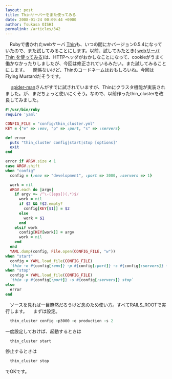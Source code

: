 ```yaml
---
layout: post
title: Thinサーバーをまた使ってみる
date: 2008-01-24 00:09:44 +0900
author: Tsukasa OISHI
permalink: /articles/342
---
```


　Rubyで書かれたwebサーバ  [Thin](http://code.macournoyer.com/thin/)も、いつの間にかバージョン0.5.4になっていたので、また試してみることにします。以前、試してみたとき( [webサーバ Thin を使ってみる](/articles/330))は、HTTPヘッダがおかしなことになって、cookieがうまく働かなかったりしましたが、今回は修正されているみたい。また試してみることにします。
　関係ないけど、Thinのコードネームはおもしろいね。今回はFlying Mustardだそうです。

　 [spider-man](http://d.hatena.ne.jp/spider-man/20080123#p1)さんがすでに試されていますが、Thinにクラスタ機能が実装されました。が、まだちょっと使いにくそう。なので、以前作ったthin\_clusterを改良してみました。

```ruby
#!/usr/bin/ruby
require 'yaml'

CONFIG_FILE = "config/thin_cluster.yml"
KEY = {"e" => :env, "p" => :port, "s" => :servers}

def error
  puts "thin_cluster config|start|stop [options]"
  exit
end

error if ARGV.size < 1
case ARGV.shift
when "config"
  config = {:env => "development", :port => 3000, :servers => 1}

  work = nil
  ARGV.each do |argv|
    if argv =~ /^\-([eps])(.*)$/
      work = nil
      if $2 && !$2.empty?
        config[KEY[$1]] = $2
      else
        work = $1
      end
    elsif work
      config[KEY[work]] = argv
      work = nil
    end
  end
  YAML.dump(config, File.open(CONFIG_FILE, "w"))
when "start"
  config = YAML.load_file(CONFIG_FILE)
  `thin -e #{config[:env]} -p #{config[:port]} -s #{config[:servers]} -d start`
when "stop"
  config = YAML.load_file(CONFIG_FILE)
  `thin -p #{config[:port]} -s #{config[:servers]} stop`
else
  error
end
```

　ソースを見れば一目瞭然だろうけど念のため使い方。すべてRAILS\_ROOTで実行します。
　まずは設定。

```ruby
  thin_cluster config -p3000 -e production -s 2
```

一度設定しておけば、起動するときは

```ruby
  thin_cluster start
```

停止するときは

```ruby
  thin_cluster stop
```

でOKです。


